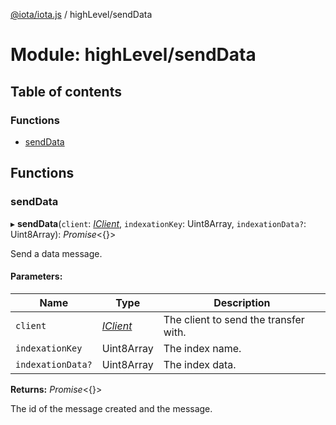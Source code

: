 [@iota/iota.js](../README.md) / highLevel/sendData

# Module: highLevel/sendData

## Table of contents

### Functions

- [sendData](highlevel_senddata.md#senddata)

## Functions

### sendData

▸ **sendData**(`client`: [*IClient*](../interfaces/models_iclient.iclient.md), `indexationKey`: Uint8Array, `indexationData?`: Uint8Array): *Promise*<{}\>

Send a data message.

#### Parameters:

Name | Type | Description |
------ | ------ | ------ |
`client` | [*IClient*](../interfaces/models_iclient.iclient.md) | The client to send the transfer with.   |
`indexationKey` | Uint8Array | The index name.   |
`indexationData?` | Uint8Array | The index data.   |

**Returns:** *Promise*<{}\>

The id of the message created and the message.
